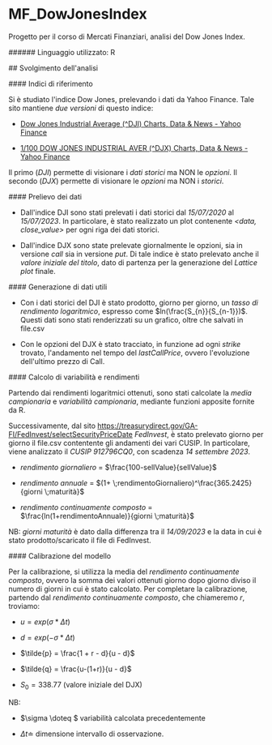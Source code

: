 # MF_DowJonesIndex

Progetto per il corso di Mercati Finanziari, analisi del Dow Jones Index.

###### Linguaggio utilizzato: R

## Svolgimento dell'analisi

#### Indici di riferimento

Si è studiato l'indice Dow Jones, prelevando i dati da Yahoo Finance.
Tale sito mantiene *due versioni* di questo indice:

- [Dow Jones Industrial Average (^DJI) Charts, Data &amp; News - Yahoo Finance](https://finance.yahoo.com/quote/%5EDJI?p=%5EDJI)
  
- [1/100 DOW JONES INDUSTRIAL AVER (^DJX) Charts, Data &amp; News - Yahoo Finance](https://finance.yahoo.com/quote/%5EDJX/options?p=%5EDJX&straddle=true&date=1694736000)
  

Il primo (*DJI*) permette di visionare i *dati storici* ma NON le *opzioni*.
Il secondo (*DJX*) permette di visionare le *opzioni* ma NON i *storici*.

#### Prelievo dei dati

- Dall'indice DJI sono stati prelevati i dati storici dal *15/07/2020* al *15/07/2023*.
  In particolare, è stato realizzato un plot contenente *<data, close_value>*
  per ogni riga dei dati storici.
  
- Dall'indice DJX sono state prelevate giornalmente le opzioni, sia in versione *call* sia in versione *put*. Di tale indice è stato prelevato anche il *valore iniziale del titolo*, dato di partenza per la generazione del *Lattice plot* finale.
  

#### Generazione di dati utili

- Con i dati storici del DJI è stato prodotto, giorno per giorno, un *tasso di rendimento logaritmico*, espresso come $ln(\frac{S_{n}}{S_{n-1}})$. Questi dati sono stati renderizzati su un grafico, oltre che salvati in file.csv
  
- Con le opzioni del DJX è stato tracciato, in funzione ad ogni *strike* trovato, l'andamento nel tempo del *lastCallPrice*, ovvero l'evoluzione dell'ultimo prezzo di Call.
  

#### Calcolo di variabilità e rendimenti

Partendo dai rendimenti logaritmici ottenuti, sono stati calcolate la *media campionaria* e *variabilità campionaria*, mediante funzioni apposite fornite da R.

Successivamente, dal sito https://treasurydirect.gov/GA-FI/FedInvest/selectSecurityPriceDate *FedInvest*, è stato prelevato giorno per giorno il file.csv contentente gli andamenti dei vari CUSIP. 
In particolare, viene analizzato il 
*CUSIP 912796CQ0*, con scadenza *14 settembre 2023*.

- *rendimento giornaliero* = $\frac{100-sellValue}{sellValue}$
  
- *rendimento annuale* = $(1+ \;rendimentoGiornaliero)^\frac{365.2425}{giorni \;maturità}$
  
- *rendimento continuamente composto* = $\frac{ln(1+rendimentoAnnuale)}{giorni \;maturità}$
  

NB: *giorni maturità* è dato dalla differenza tra il *14/09/2023* e la data in cui è stato prodotto/scaricato il file di FedInvest.

#### Calibrazione del modello

Per la calibrazione, si utilizza la media del *rendimento continuamente composto*, ovvero la somma dei valori ottenuti giorno dopo giorno diviso il numero di giorni in cui è stato calcolato. 
Per completare la calibrazione, partendo dal *rendimento continuamente composto*, che chiameremo *r*, troviamo:

- $u = exp(\sigma*\Delta t)$
  
- $d = exp(- \sigma*\Delta t)$
  
- $\tilde{p} = \frac{1 + r - d}{u - d}$
  
- $\tilde{q} = \frac{u-(1+r)}{u - d}$
  
- $S_0 = 338.77$ (valore iniziale del DJX)
  

NB:

- $\sigma \doteq $ variabilità calcolata precedentemente
  
- $\Delta t \doteq$ dimensione intervallo di osservazione.
